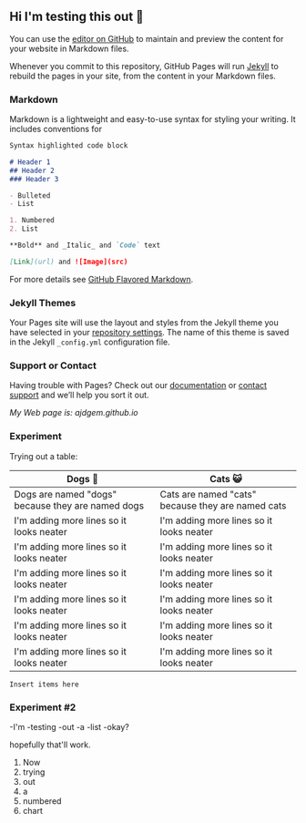 ## Hi I'm testing this out 🍭

You can use the [editor on GitHub](https://github.com/ajdgem/this-is-a-test/edit/master/index.md) to maintain and preview the content for your website in Markdown files.

Whenever you commit to this repository, GitHub Pages will run [Jekyll](https://jekyllrb.com/) to rebuild the pages in your site, from the content in your Markdown files.

### Markdown

Markdown is a lightweight and easy-to-use syntax for styling your writing. It includes conventions for

```markdown
Syntax highlighted code block

# Header 1
## Header 2
### Header 3

- Bulleted
- List

1. Numbered
2. List

**Bold** and _Italic_ and `Code` text

[Link](url) and ![Image](src)
```

For more details see [GitHub Flavored Markdown](https://guides.github.com/features/mastering-markdown/).

### Jekyll Themes

Your Pages site will use the layout and styles from the Jekyll theme you have selected in your [repository settings](https://github.com/ajdgem/this-is-a-test/settings). The name of this theme is saved in the Jekyll `_config.yml` configuration file.

### Support or Contact

Having trouble with Pages? Check out our [documentation](https://help.github.com/categories/github-pages-basics/) or [contact support](https://github.com/contact) and we’ll help you sort it out.


_My Web page is: ajdgem.github.io_

### Experiment

Trying out a table:

Dogs 🐶 | Cats 😺
-----|-------
Dogs are named "dogs" because they are named dogs | Cats are named "cats" because they are named cats
I'm adding more lines so it looks neater|I'm adding more lines so it looks neater
I'm adding more lines so it looks neater|I'm adding more lines so it looks neater
I'm adding more lines so it looks neater|I'm adding more lines so it looks neater
I'm adding more lines so it looks neater|I'm adding more lines so it looks neater
I'm adding more lines so it looks neater|I'm adding more lines so it looks neater
I'm adding more lines so it looks neater|I'm adding more lines so it looks neater


`Insert items here`



### Experiment #2

-I'm
-testing
-out
-a
-list
-okay?

hopefully that'll work.

1. Now
2. trying
3. out
4. a
5. numbered
6. chart
